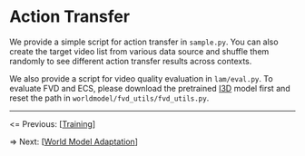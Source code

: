 # Action Transfer

We provide a simple script for action transfer in `sample.py`. You can also create the target video list from various data source and shuffle them randomly to see different action transfer results across contexts.

We also provide a script for video quality evaluation in `lam/eval.py`. To evaluate FVD and ECS, please download the pretrained [I3D](https://github.com/SongweiGe/TATS/blob/main/tats/fvd/i3d_pretrained_400.pt) model first and reset the path in `worldmodel/fvd_utils/fvd_utils.py`. 

---

<= Previous: [[Training](https://github.com/Little-Podi/AdaWorld/blob/main/docs/TRAINING.md)]

=> Next: [[World Model Adaptation](https://github.com/Little-Podi/AdaWorld/blob/main/docs/ADAPTATION.md)]